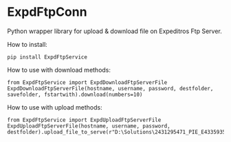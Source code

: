 # ExpdFtpConn

Python wrapper library for upload & download file on Expeditros Ftp Server.


How to install:

    pip install ExpdFtpService


How to use with download methods:

    from ExpdFtpService import ExpdDownloadFtpServerFile
    ExpdDownloadFtpServerFile(hostname, username, password, destfolder, savefolder, fstartwith).download(numbers=10)
    

How to use with upload methods:

    from ExpdFtpService import ExpdUploadFtpServerFile
    ExpdUploadFtpServerFile(hostname, username, password, destfolder).upload_file_to_serve(r"D:\Solutions\2431295471_PIE_E433593539.pdf")

